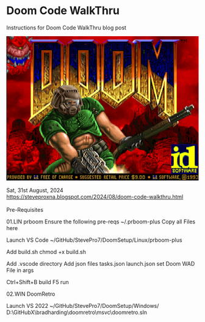 # Doom Code WalkThru
Instructions for Doom Code WalkThru blog post

![Doom](https://github.com/StevePro7/DoomSetup/blob/main/Images/Doom1.png)

Sat, 31st August, 2024
<br />
https://steveproxna.blogspot.com/2024/08/doom-code-walkthru.html
<br /><br />
Pre-Requisites


01.LIN
prboom
Ensure the following pre-reqs
~/.prboom-plus
Copy all Files here

Launch VS Code
~/GitHub/StevePro7/DoomSetup/Linux/prboom-plus

Add build.sh
chmod +x build.sh

Add .vscode directory
Add json files
tasks.json
launch.json     set Doom WAD File in args

Ctrl+Shift+B    build
F5              run


02.WIN
DoomRetro

Launch VS 2022
~/GitHub/StevePro7/DoomSetup/Windows/
D:\GitHubX\bradharding\doomretro\msvc\doomretro.sln
